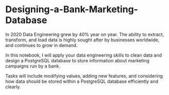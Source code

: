# Designing-a-Bank-Marketing-Database

In 2020 Data Engineering grew by 40% year on year. The ability to extract, transform, and load data is highly sought after by businesses worldwide, and continues to grow in demand.

In this notebook, I will apply your data engineering skills to clean data and design a PostgreSQL database to store information about marketing campaigns run by a bank.

Tasks will include modifying values, adding new features, and considering how data should be stored within a PostgreSQL database efficiently and clearly.

